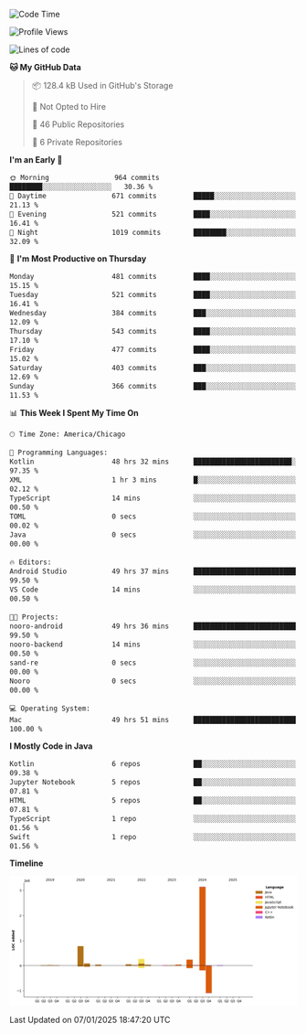 <!--START_SECTION:waka-->
![Code Time](http://img.shields.io/badge/Code%20Time-780%20hrs%2052%20mins-blue)

![Profile Views](http://img.shields.io/badge/Profile%20Views-29-blue)

![Lines of code](https://img.shields.io/badge/From%20Hello%20World%20I%27ve%20Written-4.8%20million%20lines%20of%20code-blue)

**🐱 My GitHub Data** 

> 📦 128.4 kB Used in GitHub's Storage 
 > 
> 🚫 Not Opted to Hire
 > 
> 📜 46 Public Repositories 
 > 
> 🔑 6 Private Repositories 
 > 
**I'm an Early 🐤** 

```text
🌞 Morning                964 commits         ████████░░░░░░░░░░░░░░░░░   30.36 % 
🌆 Daytime                671 commits         █████░░░░░░░░░░░░░░░░░░░░   21.13 % 
🌃 Evening                521 commits         ████░░░░░░░░░░░░░░░░░░░░░   16.41 % 
🌙 Night                  1019 commits        ████████░░░░░░░░░░░░░░░░░   32.09 % 
```
📅 **I'm Most Productive on Thursday** 

```text
Monday                   481 commits         ████░░░░░░░░░░░░░░░░░░░░░   15.15 % 
Tuesday                  521 commits         ████░░░░░░░░░░░░░░░░░░░░░   16.41 % 
Wednesday                384 commits         ███░░░░░░░░░░░░░░░░░░░░░░   12.09 % 
Thursday                 543 commits         ████░░░░░░░░░░░░░░░░░░░░░   17.10 % 
Friday                   477 commits         ████░░░░░░░░░░░░░░░░░░░░░   15.02 % 
Saturday                 403 commits         ███░░░░░░░░░░░░░░░░░░░░░░   12.69 % 
Sunday                   366 commits         ███░░░░░░░░░░░░░░░░░░░░░░   11.53 % 
```


📊 **This Week I Spent My Time On** 

```text
🕑︎ Time Zone: America/Chicago

💬 Programming Languages: 
Kotlin                   48 hrs 32 mins      ████████████████████████░   97.35 % 
XML                      1 hr 3 mins         █░░░░░░░░░░░░░░░░░░░░░░░░   02.12 % 
TypeScript               14 mins             ░░░░░░░░░░░░░░░░░░░░░░░░░   00.50 % 
TOML                     0 secs              ░░░░░░░░░░░░░░░░░░░░░░░░░   00.02 % 
Java                     0 secs              ░░░░░░░░░░░░░░░░░░░░░░░░░   00.00 % 

🔥 Editors: 
Android Studio           49 hrs 37 mins      █████████████████████████   99.50 % 
VS Code                  14 mins             ░░░░░░░░░░░░░░░░░░░░░░░░░   00.50 % 

🐱‍💻 Projects: 
nooro-android            49 hrs 36 mins      █████████████████████████   99.50 % 
nooro-backend            14 mins             ░░░░░░░░░░░░░░░░░░░░░░░░░   00.50 % 
sand-re                  0 secs              ░░░░░░░░░░░░░░░░░░░░░░░░░   00.00 % 
Nooro                    0 secs              ░░░░░░░░░░░░░░░░░░░░░░░░░   00.00 % 

💻 Operating System: 
Mac                      49 hrs 51 mins      █████████████████████████   100.00 % 
```

**I Mostly Code in Java** 

```text
Kotlin                   6 repos             ██░░░░░░░░░░░░░░░░░░░░░░░   09.38 % 
Jupyter Notebook         5 repos             ██░░░░░░░░░░░░░░░░░░░░░░░   07.81 % 
HTML                     5 repos             ██░░░░░░░░░░░░░░░░░░░░░░░   07.81 % 
TypeScript               1 repo              ░░░░░░░░░░░░░░░░░░░░░░░░░   01.56 % 
Swift                    1 repo              ░░░░░░░░░░░░░░░░░░░░░░░░░   01.56 % 
```



**Timeline**

![Lines of Code chart](https://raw.githubusercontent.com/phanijsp/phanijsp/main/assets/bar_graph.png)


 Last Updated on 07/01/2025 18:47:20 UTC
<!--END_SECTION:waka-->
